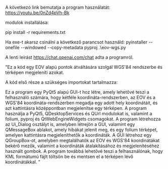 A következó link bemutatja a program használatát:
https://youtu.be/0nZd4pVh-Bk

modulok installálása:

pip install -r requirements.txt

Ha exe-t akarsz csinálni a következő parancsot használd:
pyinstaller --onefile --windowed --copy-metadata pyproj  .\eov-wgs.py

A lenti leírást https://chat.openai.com/chat adta a programról.

"Ez a kód egy EOV alapú pontok átváltására szolgál WGS'84 rendszerbe és térképen megjeleníti azokat.

A kód első része a szükséges importokat tartalmazza:


Ez a program egy PyQt5 alapú GUI-t hoz létre, amely lehetővé teszi a felhasználó számára, hogy kétféle koordináta-rendszerben, az EOV és a WGS'84 koordináta-rendszerben megadja egy adott hely koordinátáit, és azt kattintásra középpontban megjelenítse egy  térképen. A program használja a PyQt5, QDesktopServices és QUrl modulokat is, valamint a folium, pyproj és QtWebEngineWidgets csomagokat. A program létrehozza az Ui_Dialog osztályt is, amelyben létrejön a GUI, valamint egy QMessageBox ablakot, amely hibákat jelenít meg, és egy folium térképet, amelyen kattintásra megjeleníthetők a koordináták. A GUI létrehoz egy QGroupBox-ot, amelyben megtalálhatók az EOV és WGS'84 koordinátákat bekérő mezők, valamint a koordináták átalakításához és megjelenítéséhez használt gombok. A program továbbá lehetővé teszi a felhasználónak, hogy KML formátumú fájlt töltsön be és mentsen el a térképen lévő koordinátákkal.
"

